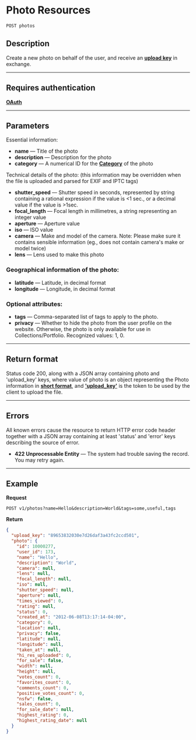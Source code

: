 # Photo Resources

    POST photos

## Description
Create a new photo on behalf of the user, and receive an **[upload key][]** in exchange.

***

## Requires authentication
**[OAuth][]**

***

## Parameters
Essential information:

- **name** — Title of the photo
- **description** — Description for the photo
- **category** — A numerical ID for the **[Category][]** of the photo

Technical details of the photo: (this information may be overridden when the file is uploaded and parsed for EXIF and IPTC tags)

- **shutter_speed** — Shutter speed in seconds, represented by string containing a rational expression if the value is <1 sec., or a decimal value if the value is >1sec.
- **focal_length** — Focal length in millimetres, a string representing an integer value
- **aperture** — Aperture value
- **iso** — ISO value
- **camera** — Make and model of the camera. Note: Please make sure it contains sensible information (eg., does not contain camera's make or model twice)
- **lens** — Lens used to make this photo

### Geographical information of the photo:

- **latitude** — Latitude, in decimal format
- **longitude** — Longitude, in decimal format

### Optional attributes:

- **tags** — Comma-separated list of tags to apply to the photo.
- **privacy** — Whether to hide the photo from the user profile on the website. Otherwise, the photo is only available for use in Collections/Portfolio. Recognized values: 1, 0.

***

## Return format
Status code 200, along with a JSON array containing photo and 'upload_key' keys, where value of photo is an object representing the Photo information in **[short format][]**, and **['upload_key'](https://github.com/500px/api-documentation/blob/master/authentication/upload_key.md)** is the token to be used by the client to upload the file.


***

## Errors
All known errors cause the resource to return HTTP error code header together with a JSON array containing at least 'status' and 'error' keys describing the source of error.

- **422 Unprocessable Entity** — The system had trouble saving the record. You may retry again.

***

## Example
**Request**

    POST v1/photos?name=Hello&description=World&tags=some,useful,tags


**Return**
``` json
{
  "upload_key": "89653832030e7d26daf3a43fc2ccd501",
  "photo": {
    "id": 10000277,
    "user_id": 173,
    "name": "Hello",
    "description": "World",
    "camera": null,
    "lens": null,
    "focal_length": null,
    "iso": null,
    "shutter_speed": null,
    "aperture": null,
    "times_viewed": 0,
    "rating": null,
    "status": 0,
    "created_at": "2012-06-08T13:17:14-04:00",
    "category": 0,
    "location": null,
    "privacy": false,
    "latitude": null,
    "longitude": null,
    "taken_at": null,
    "hi_res_uploaded": 0,
    "for_sale": false,
    "width": null,
    "height": null,
    "votes_count": 0,
    "favorites_count": 0,
    "comments_count": 0,
    "positive_votes_count": 0,
    "nsfw": false,
    "sales_count": 0,
    "for_sale_date": null,
    "highest_rating": 0,
    "highest_rating_date": null
  }
}
```

[upload key]: https://github.com/500px/api-documentation/blob/master/authentication/upload_key.md
[OAuth]: https://github.com/500px/api-documentation/tree/master/authentication
[Category]: https://github.com/500px/api-documentation/blob/master/basics/formats_and_terms.md#categories
[short format]: https://github.com/500px/api-documentation/blob/master/basics/formats_and_terms.md#short-format-1
